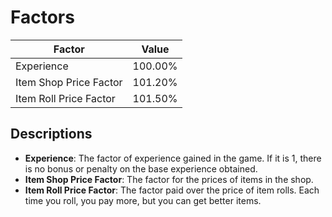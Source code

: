 # Factors

| Factor                  | Value        |
|-------------------------|--------------|
| Experience              | 100.00%  |
| Item Shop Price Factor  | 101.20%  |
| Item Roll Price Factor  | 101.50%  |

## Descriptions

- **Experience**: The factor of experience gained in the game. If it is 1, there is no bonus or penalty on the base experience obtained.
- **Item Shop Price Factor**: The factor for the prices of items in the shop.
- **Item Roll Price Factor**: The factor paid over the price of item rolls. Each time you roll, you pay more, but you can get better items.
